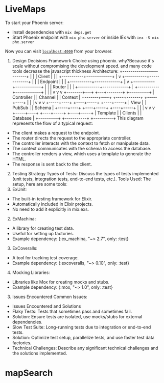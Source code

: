 # LiveMaps

To start your Phoenix server:

  * Install dependencies with `mix deps.get`
  * Start Phoenix endpoint with `mix phx.server` or inside IEx with `iex -S mix phx.server`

Now you can visit [`localhost:4000`](http://localhost:4000) from your browser.

1. Design Decisions
Framework Choice using phoenix. why?Because it's scale without compromising the development speed. and many code tools decrease the javascript thickness
Architecture: 
         +-------------------------+
         |                         |
         |       Client            |
         |                         |
         +-----------+-------------+
                     |
                     v
         +-----------+-------------+
         |                         |
         |       Endpoint          |
         |                         |
         +-----------+-------------+
                     |
                     v
         +-----------+-------------+
         |                         |
         |        Router           |
         |                         |
         +-----------+-------------+
                     |
         +-----------+-------------+
         |           |             |
         v           v             v
+--------+---+   +---+--------+   +----------+
| Controller |   |  Channel   |   |  Context  |
+-------+----+   +----+-------+   +-----+----+
        |             |                |
        v             v                v
  +-----+----+   +----+-----+     +----+-----+
  |   View    |   |  PubSub  |     |  Schema  |
  +-----+----+   +----+-----+     +----+-----+
        |             |                |
        v             v                v
  +-----+----+   +----+-----+     +----+-----+
  | Template |   |  Clients  |     | Database |
  +----------+   +-----------+     +----------+
This diagram represents the flow of a typical request:

* The client makes a request to the endpoint.
* The router directs the request to the appropriate controller.
* The controller interacts with the context to fetch or manipulate data.
* The context communicates with the schema to access the database.
* The controller renders a view, which uses a template to generate the HTML.
* The response is sent back to the client.

2. Testing Strategy
Types of Tests: Discuss the types of tests implemented (unit tests, integration tests, end-to-end tests, etc.).
Tools Used: 
The setup, here are some tools:
1. ExUnit:
* The built-in testing framework for Elixir.
* Automatically included in Elixir projects.
* No need to add it explicitly in mix.exs.
2. ExMachina:
* A library for creating test data.
* Useful for setting up factories.
* Example dependency: {:ex_machina, "~> 2.7", only: :test}
3. ExCoveralls:
* A tool for tracking test coverage.
* Example dependency: {:excoveralls, "~> 0.10", only: :test}
4. Mocking Libraries:
* Libraries like Mox for creating mocks and stubs.
* Example dependency: {:mox, "~> 1.0", only: :test}

3. Issues Encountered
Common Issues: 
* Issues Encountered and Solutions
* Flaky Tests: Tests that sometimes pass and sometimes fail.
* Solution: Ensure tests are isolated, use mocks/stubs for external dependencies.
* Slow Test Suite: Long-running tests due to integration or end-to-end tests.
* Solution: Optimize test setup, parallelize tests, and use faster test data factories.
* Technical Challenges: Describe any significant technical challenges and the solutions implemented.
# mapSearch
